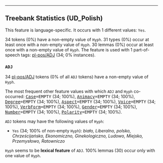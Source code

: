 

--------------------------------------------------------------------------------

## Treebank Statistics (UD_Polish)

This feature is language-specific.
It occurs with 1 different values: `Yes`.

34 tokens (0%) have a non-empty value of `Hyph`.
31 types (0%) occur at least once with a non-empty value of `Hyph`.
30 lemmas (0%) occur at least once with a non-empty value of `Hyph`.
The feature is used with 1 part-of-speech tags: [pl-pos/ADJ]() (34; 0% instances).

### `ADJ`

34 [pl-pos/ADJ]() tokens (0% of all `ADJ` tokens) have a non-empty value of `Hyph`.

The most frequent other feature values with which `ADJ` and `Hyph` co-occurred: <tt><a href="Case.html">Case</a>=EMPTY</tt> (34; 100%), <tt><a href="Animacy.html">Animacy</a>=EMPTY</tt> (34; 100%), <tt><a href="Degree.html">Degree</a>=EMPTY</tt> (34; 100%), <tt><a href="Aspect.html">Aspect</a>=EMPTY</tt> (34; 100%), <tt><a href="Voice.html">Voice</a>=EMPTY</tt> (34; 100%), <tt><a href="VerbForm.html">VerbForm</a>=EMPTY</tt> (34; 100%), <tt><a href="Gender.html">Gender</a>=EMPTY</tt> (34; 100%), <tt><a href="Number.html">Number</a>=EMPTY</tt> (34; 100%), <tt><a href="Polarity.html">Polarity</a>=EMPTY</tt> (34; 100%).

`ADJ` tokens may have the following values of `Hyph`:

* `Yes` (34; 100% of non-empty `Hyph`): <em>biało, Liberalno, polsko, Chrześcijańsko, Ekonomiczno, Ginekologiczno, Ludowo, Miejsko, Przemysłowo, Ratowniczo</em>

`Hyph` seems to be **lexical feature** of `ADJ`. 100% lemmas (30) occur only with one value of `Hyph`.

